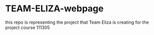 # TEAM-ELIZA-webpage

this repo is representing the project that Team Eliza is creating for the project course 111305
